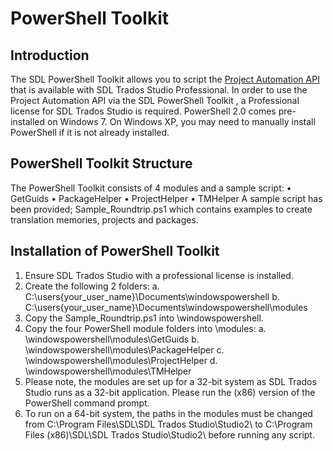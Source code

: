 PowerShell Toolkit
=============

## Introduction
The SDL PowerShell Toolkit allows you to script the [Project Automation API](http://producthelp.sdl.com/SDK/ProjectAutomationApi/3.0/html/b986e77a-82d2-4049-8610-5159c55fddd3.htm) that is available with SDL Trados Studio Professional.  In order to use the Project Automation API via the SDL PowerShell Toolkit , a Professional license for SDL Trados Studio is required.
PowerShell 2.0 comes pre-installed on Windows 7. On Windows XP, you may need to manually install PowerShell if it is not already installed.
## PowerShell Toolkit Structure
The PowerShell Toolkit consists of 4 modules and a sample script:
•	GetGuids
•	PackageHelper
•	ProjectHelper
•	TMHelper
A sample script has been provided; Sample_Roundtrip.ps1 which contains examples to create translation memories, projects and packages.

## Installation of PowerShell Toolkit
1.	Ensure SDL Trados Studio with a professional license is installed.
2.	Create the following 2 folders:
a.	C:\users\{your_user_name}\Documents\windowspowershell
b.	C:\users\{your_user_name}\Documents\windowspowershell\modules
3.	Copy the Sample_Roundtrip.ps1 into \windowspowershell.
4.	Copy the four PowerShell module folders into \modules:
a.	\windowspowershell\modules\GetGuids
b.	\windowspowershell\modules\PackageHelper
c.	\windowspowershell\modules\ProjectHelper
d.	\windowspowershell\modules\TMHelper
5.	Please note, the modules are set up for a 32-bit system as SDL Trados Studio runs as a 32-bit application.  Please run the (x86) version of the PowerShell command prompt.
6.	To run on a 64-bit system, the paths in the modules must be changed from C:\Program Files\SDL\SDL Trados Studio\Studio2\ to C:\Program Files (x86)\SDL\SDL Trados Studio\Studio2\ before running any script. 

 

